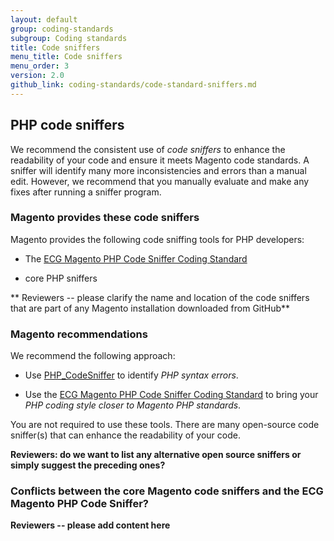 ```yaml
---
layout: default
group: coding-standards
subgroup: Coding standards
title: Code sniffers
menu_title: Code sniffers
menu_order: 3
version: 2.0
github_link: coding-standards/code-standard-sniffers.md
---
```


## PHP code sniffers

We recommend the consistent use of <i>code sniffers</i> to enhance the readability of your code and ensure it meets Magento code standards.  A sniffer will identify many more inconsistencies and errors than a manual edit.  However, we recommend that you manually evaluate and make any fixes after running a sniffer program.  



### Magento provides these code sniffers

Magento provides the following code sniffing tools for PHP developers:


* The <a href="https://github.com/magento-ecg/coding-standard.xml" target="_blank">ECG Magento PHP Code Sniffer Coding Standard</a>

* core PHP sniffers

** Reviewers -- please clarify the name and location of the code sniffers that are part of any Magento installation downloaded from GitHub**



### Magento recommendations 
We recommend the following approach:  
 
* Use <a href="http://pear.php.net/manual/en/package.php.php-codesniffer.faq.php" target="_blank">PHP_CodeSniffer</a> to identify <i>PHP syntax errors</i>.  

* Use the <a href="https://github.com/magento-ecg/coding-standard.xml" target="_blank">ECG Magento PHP Code Sniffer Coding Standard</a>  to bring your <i>PHP coding style closer to Magento PHP standards</i>.


You are not required to use these tools. There are many open-source code sniffer(s) that can enhance the readability of your code. 

**Reviewers: do we want to list any alternative open source sniffers or simply suggest the preceding ones?**


### Conflicts between the core Magento code sniffers and the ECG Magento PHP Code Sniffer?

**Reviewers -- please add content here**












